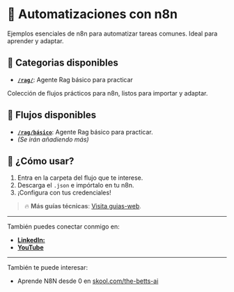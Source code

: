 # 🤖 Automatizaciones con n8n  
Ejemplos esenciales de n8n para automatizar tareas comunes. Ideal para aprender y adaptar.

## 📂 Categorias disponibles
- [**`/rag/`**](https://github.com/guille1one/automatizaciones-n8n/tree/main/rag/): Agente Rag básico para practicar

Colección de flujos prácticos para n8n, listos para importar y adaptar.  

## 📂 Flujos disponibles  
- [**`/rag/básico`**](https://github.com/guille1one/automatizaciones-n8n/tree/main/rag/basico): Agente Rag básico para practicar.
- *(Se irán añadiendo más)*  

## 🚀 ¿Cómo usar?  
1. Entra en la carpeta del flujo que te interese.  
2. Descarga el `.json` e impórtalo en tu n8n.  
3. ¡Configura con tus credenciales!  

> 🔥 **Más guías técnicas**: [Visita guias-web](https://github.com/guille1one/guias-web).  

---  
También puedes conectar conmigo en:

*  [**LinkedIn:**](https://www.linkedin.com/in/ggd79/)
*  [**YouTube**](https://www.youtube.com/@gg1one)

---
También te puede interesar:
* Aprende N8N desde 0 en [skool.com/the-betts-ai](https://www.skool.com/the-betts-ai/about?ref=60759ea4946d47a380a386034086e365)
